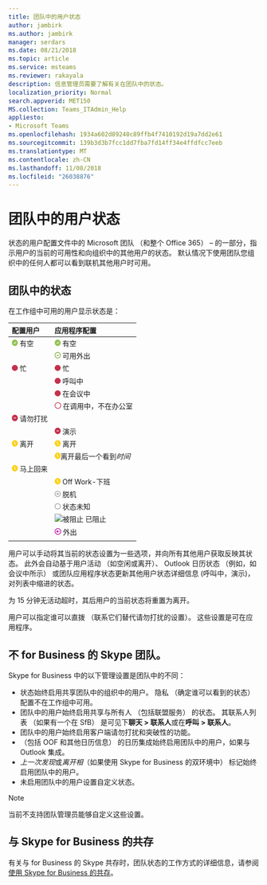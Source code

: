 ```yaml
---
title: 团队中的用户状态
author: jambirk
ms.author: jambirk
manager: serdars
ms.date: 08/21/2018
ms.topic: article
ms.service: msteams
ms.reviewer: rakayala
description: 信息管理员需要了解有关在团队中的状态。
localization_priority: Normal
search.appverid: MET150
MS.collection: Teams_ITAdmin_Help
appliesto:
- Microsoft Teams
ms.openlocfilehash: 1934a602d89240c89ffb4f7410192d19a7dd2e61
ms.sourcegitcommit: 139b3d3b7fcc1dd7fba7fd14ff34e4ffdfcc7eeb
ms.translationtype: MT
ms.contentlocale: zh-CN
ms.lasthandoff: 11/08/2018
ms.locfileid: "26038876"
---
```

# <a name="user-presence-in-teams"></a>团队中的用户状态

状态的用户配置文件中的 Microsoft 团队 （和整个 Office 365） – 的一部分，指示用户的当前的可用性和向组织中的其他用户的状态。 默认情况下使用团队您组织中的任何人都可以看到联机其他用户时可用。

## <a name="presence-states-in-teams"></a>团队中的状态

在工作组中可用的用户显示状态是：

|配置用户|应用程序配置|
|:--- |:---|
| ![状态可用](media/Presence_Available.png) 有空|![状态可用](media/Presence_Available.png) 有空|
|| ![可用 oof](media/Presence_Available_OOF.png) 可用外出 |
|  ![忙](media/Presence_Busy.png) 忙 |  ![忙](media/Presence_Busy.png) 忙  |
|| ![忙](media/Presence_Busy.png) 呼叫中|
|| ![忙](media/Presence_Busy.png) 在会议中 |
|| ![忙 oof](media/Presence_Busy_OOF.png) 在调用中，不在办公室|
|  ![请勿打扰](media/Presence_DND.png) 请勿打扰 ||
|| ![请勿打扰](media/Presence_DND.png) 演示|
| ![离开](media/Presence_Away.png) 离开| ![离开](media/Presence_Away.png) 离开|
|| ![离开](media/Presence_Away.png)离开最后一个看到*时间*|
|![离开](media/Presence_Away.png) 马上回来| |
|| ![离开](media/Presence_Away.png)  Off Work-下班|
|| ![脱机](media/Presence_Offline.png) 脱机 |
|| ![未知](media/Presence_Unknown.png) 状态未知|
||![被阻止](media/Presence_Blocked.png) 已阻止 |
|| ![外出](media/Presence_OOF.png) 外出|
|||
 
用户可以手动将其当前的状态设置为一些选项，并向所有其他用户获取反映其状态。 此外会自动基于用户活动 （如空闲或离开）、 Outlook 日历状态 （例如，如会议中所示） 或团队应用程序状态更新其他用户状态详细信息 (呼叫中，演示)，对列表中缩进的状态。

为 15 分钟无活动超时，其后用户的当前状态将重置为离开。

用户可以指定谁可以直拨 （联系它们替代请勿打扰的设置）。 这些设置是可在应用程序。

## <a name="teams-is-not-skype-for-business"></a>不 for Business 的 Skype 团队。

Skype for Business 中的以下管理设置是团队中的不同：
- 状态始终启用共享团队中的组织中的用户。 隐私 （确定谁可以看到的状态） 配置不在工作组中可用。
- 团队中的用户始终启用共享与所有人 （包括联盟服务） 的状态。 其联系人列表 （如果有一个在 SfB） 是可见下**聊天 > 联系人**或在**呼叫 > 联系人**。
- 团队中的用户始终启用客户端请勿打扰和突破性的功能。
- （包括 OOF 和其他日历信息） 的日历集成始终启用团队中的用户，如果与 Outlook 集成。
- *上一次发现*或*离开相*（如果使用 Skype for Business 的双环境中） 标记始终启用团队中的用户。
- 未启用团队中的用户设置自定义状态。

> [!NOTE]
> 当前不支持团队管理员能够自定义这些设置。


## <a name="coexistence-with-skype-for-business"></a>与 Skype for Business 的共存

有关与 for Business 的 Skype 共存时，团队状态的工作方式的详细信息，请参阅[使用 Skype for Business 的共存](coexistence-chat-calls-presence.md)。 